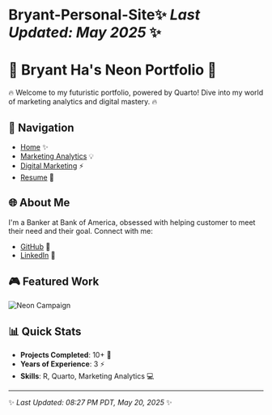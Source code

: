 # Bryant-Personal-Site✨ *Last Updated: May 2025* ✨

# 🌌 Bryant Ha's Neon Portfolio 🌌

🔥 Welcome to my futuristic portfolio, powered by Quarto! Dive into my world of marketing analytics and digital mastery. 🔥

## 🚀 Navigation
- [Home](index.html) ✨
- [Marketing Analytics](Marketing_Analytics1.html) 💡
- [Digital Marketing](Digital_Marketing1.html) ⚡
- [Resume](Resume.html) 📜

## 🌐 About Me
I'm a Banker at Bank of America, obsessed with helping customer to meet their need and their goal. Connect with me:
- [GitHub](https://github.com/yourusername) 💾
- [LinkedIn](https://linkedin.com/in/yourprofile) 🔗

## 🎮 Featured Work
![Neon Campaign](https://via.placeholder.com/600x300.png?text=Neon+Digital+Campaign+by+Bryant)

## 📊 Quick Stats
- **Projects Completed**: 10+ 🌟
- **Years of Experience**: 3 ⚡
- **Skills**: R, Quarto, Marketing Analytics 💻

---
✨ *Last Updated: 08:27 PM PDT, May 20, 2025* ✨
